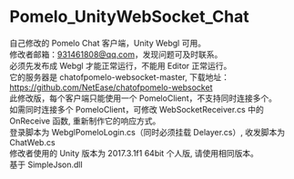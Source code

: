 # Pomelo_UnityWebSocket_Chat
自己修改的 Pomelo Chat 客户端，Unity Webgl 可用。<br/>
修改者邮箱：931461808@qq.com，发现问题可及时联系。<br/>
必须先发布成 Webgl 才能正常运行，不能用 Editor 正常运行。<br/>
它的服务器是 chatofpomelo-websocket-master, 下载地址：https://github.com/NetEase/chatofpomelo-websocket<br/>
此修改版，每个客户端只能使用一个 PomeloClient，不支持同时连接多个。<br/>
如需同时连接多个 PomeloClient，可修改 WebSocketReceiver.cs 中的 OnReceive 函数, 重新制作它的响应方式。<br/>
登录脚本为 WebglPomeloLogin.cs（同时必须挂载 Delayer.cs）, 收发脚本为 ChatWeb.cs<br/>
修改者使用的 Unity 版本为 2017.3.1f1 64bit 个人版, 请使用相同版本。<br/>
基于 SimpleJson.dll<br/>



